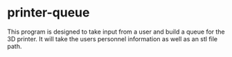 # printer-queue

This program is designed to take input from a user and build a queue for the 3D printer. It will take the users personnel information as well as an stl file path.
